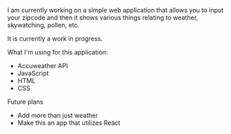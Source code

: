 I am currently working on a simple web application that allows you to input your zipcode and then it shows 
various things relating to weather, skywatching, pollen, etc. 

It is currently a work in progress.

What I'm using for this application:
- Accuweather API
- JavaScript
- HTML
- CSS


Future plans
- Add more than just weather
- Make this an app that utilizes React
